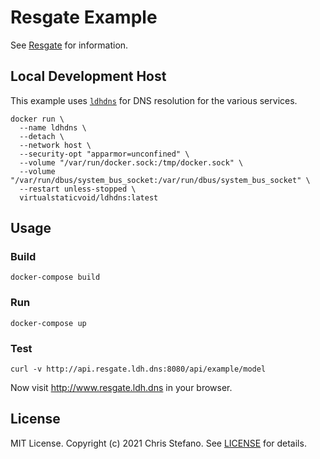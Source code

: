 # Resgate Example

See [Resgate][resgate] for information.

## Local Development Host

This example uses [`ldhdns`][ldhdns] for DNS resolution for the various services.

```
docker run \
  --name ldhdns \
  --detach \
  --network host \
  --security-opt "apparmor=unconfined" \
  --volume "/var/run/docker.sock:/tmp/docker.sock" \
  --volume "/var/run/dbus/system_bus_socket:/var/run/dbus/system_bus_socket" \
  --restart unless-stopped \
  virtualstaticvoid/ldhdns:latest
```

## Usage

### Build

```
docker-compose build
```

### Run

```
docker-compose up
```

### Test

```
curl -v http://api.resgate.ldh.dns:8080/api/example/model
```

Now visit http://www.resgate.ldh.dns in your browser.

## License

MIT License. Copyright (c) 2021 Chris Stefano. See [LICENSE](LICENSE) for details.

<!-- links -->

[ldhdns]: https://github.com/virtualstaticvoid/ldhdns
[resgate]: https://resgate.io/
